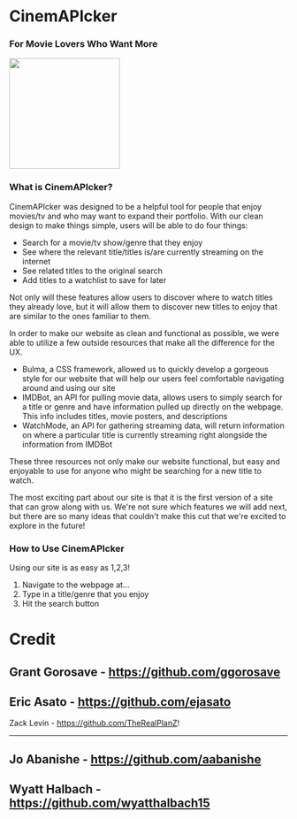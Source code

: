 # **CinemAPIcker**                           
### For Movie Lovers Who Want More

<img src="https://user-images.githubusercontent.com/112669621/199144059-21600f4c-2cac-4447-87cb-3ea04c756609.png" width="200"/>

### What is CinemAPIcker?
CinemAPIcker was designed to be a helpful tool for people that enjoy movies/tv and who may want to expand their portfolio.
With our clean design to make things simple, users will be able to do four things:
- Search for a movie/tv show/genre that they enjoy
- See where the relevant title/titles is/are currently streaming on the internet
- See related titles to the original search
- Add titles to a watchlist to save for later

Not only will these features allow users to discover where to watch titles they already love, but it will allow them to discover new titles to enjoy that are similar to the ones familiar to them.

In order to make our website as clean and functional as possible, we were able to utilize a few outside resources that make all the difference for the UX.
- Bulma, a CSS framework, allowed us to quickly develop a gorgeous style for our website that will help our users feel comfortable navigating around and using our site
- IMDBot, an API for pulling movie data, allows users to simply search for a title or genre and have information pulled up directly on the webpage. This info includes titles, movie posters, and descriptions
- WatchMode, an API for gathering streaming data, will return information on where a particular title is currently streaming right alongside the information from IMDBot

These three resources not only make our website functional, but easy and enjoyable to use for anyone who might be searching for a new title to watch.

The most exciting part about our site is that it is the first version of a site that can grow along with us. We're not sure which features we will add next, but there are so many ideas that couldn't make this cut that we're excited to explore in the future! 

### How to Use CinemAPIcker
Using our site is as easy as 1,2,3!
1. Navigate to the webpage at...
2. Type in a title/genre that you enjoy
3. Hit the search button

# Credit
Grant Gorosave - https://github.com/ggorosave
---
Eric Asato - https://github.com/ejasato
---
Zack Levin - https://github.com/TheRealPlanZ!

---
Jo Abanishe - https://github.com/aabanishe
---
Wyatt Halbach - https://github.com/wyatthalbach15
---
